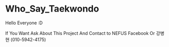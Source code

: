 # Who_Say_Taekwondo

Hello Everyone :D

If You Want Ask About This Project And Contact to NEFUS Facebook Or 강병현 (010-5942-4175)
